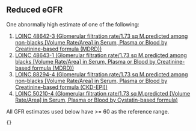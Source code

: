 ## Reduced eGFR 

One abnormally high estimate of one of the following:
1. [LOINC 48642-3 (Glomerular filtration rate/1.73 sq M.predicted among non-blacks [Volume Rate/Area] in Serum, Plasma or Blood by Creatinine-based formula (MDRD))](https://athena.ohdsi.org/search-terms/terms/3049187)
2. [LOINC 48643-1 (Glomerular filtration rate/1.73 sq M.predicted among blacks [Volume Rate/Area] in Serum, Plasma or Blood by Creatinine-based formula (MDRD))](https://athena.ohdsi.org/search-terms/terms/3053283)
3. [LOINC 88294-4 (Glomerular filtration rate/1.73 sq M.predicted among non-blacks [Volume Rate/Area] in Serum, Plasma or Blood by Creatinine-based formula (CKD-EPI))](https://athena.ohdsi.org/search-terms/terms/36303797)
4. [LOINC 50210-4 (Glomerular filtration rate/1.73 sq M.predicted [Volume Rate/Area] in Serum, Plasma or Blood by Cystatin-based formula)](https://athena.ohdsi.org/search-terms/terms/3029859)

All GFR estimates used below have >= 60 as the reference range.

```SQL
{}
```
